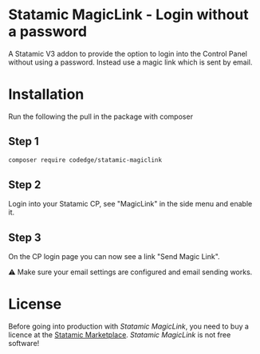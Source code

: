 # Statamic MagicLink - Login without a password

A Statamic V3 addon to provide the option to login into the Control Panel without using a password. Instead use a magic link
which is sent by email.

# Installation

Run the following the pull in the package with composer

## Step 1

````bash
composer require codedge/statamic-magiclink
````

## Step 2

Login into your Statamic CP, see "MagicLink" in the side menu and enable it.

## Step 3

On the CP login page you can now see a link "Send Magic Link". 

:warning: Make sure your email settings are configured and email sending works. 

# License 

Before going into production with *Statamic MagicLink*, you need to buy a licence at the [Statamic Marketplace](https://statamic.com/addons?statamic=3). 
*Statamic MagicLink* is not free software!
